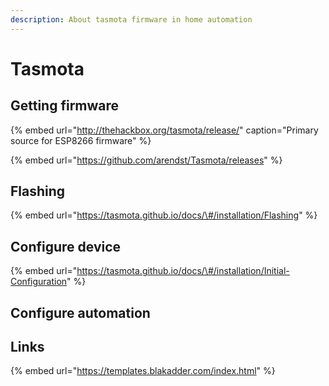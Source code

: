 ```yaml
---
description: About tasmota firmware in home automation
---
```


# Tasmota

## Getting firmware

{% embed url="http://thehackbox.org/tasmota/release/" caption="Primary source for ESP8266 firmware" %}

{% embed url="https://github.com/arendst/Tasmota/releases" %}



## Flashing

{% embed url="https://tasmota.github.io/docs/\#/installation/Flashing" %}



## Configure device

{% embed url="https://tasmota.github.io/docs/\#/installation/Initial-Configuration" %}



## Configure automation

## Links

{% embed url="https://templates.blakadder.com/index.html" %}



